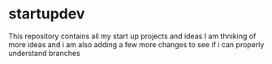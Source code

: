 # startupdev
This repository contains all my start up projects and ideas 
I am thniking of more ideas and i am also adding a few more changes to see if i can properly understand branches 
